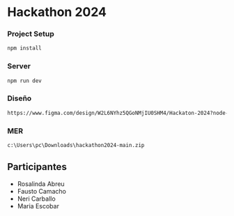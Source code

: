 # Hackathon 2024

### Project Setup

```sh
npm install
```

### Server

```sh
npm run dev
```

### Diseño

```sh
https://www.figma.com/design/W2L6NYhz5QGoNMjIU0SHM4/Hackaton-2024?node-id=0-1&t=jO7hvNcEhNapZPW1-1
```

### MER
```sh
c:\Users\pc\Downloads\hackathon2024-main.zip
```
## Participantes

- Rosalinda Abreu
- Fausto Camacho
- Neri Carballo
- Maria Escobar
